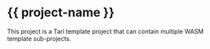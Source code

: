 # {{ project-name }}

This project is a Tari template project that can contain multiple WASM template sub-projects.